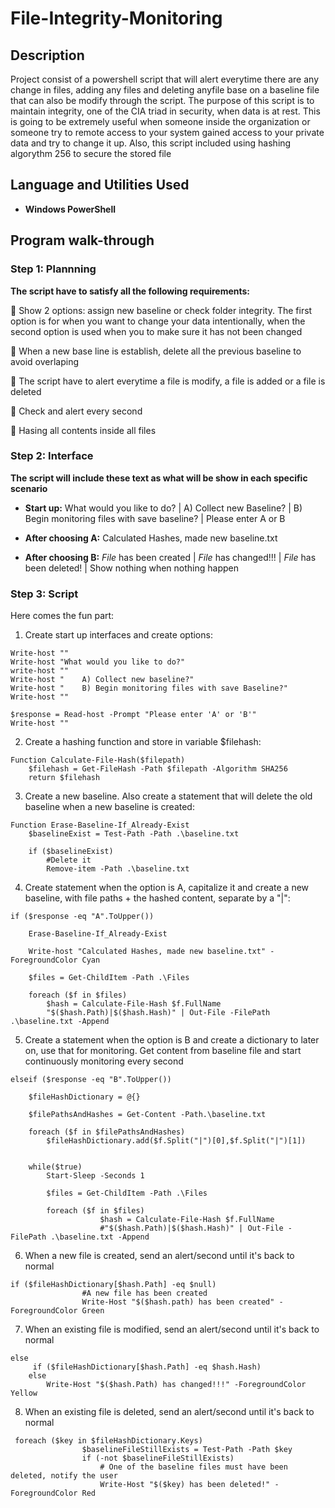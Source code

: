 <h1> File-Integrity-Monitoring </h1>  

<h2>Description</h2>
Project consist of a powershell script that will alert everytime there are any change in files, adding any files and deleting anyfile base on a baseline file that can also be modify through the script. The purpose of this script is to maintain integrity, one of the CIA triad in security, when data is at rest. This is going to be extremely useful when someone inside the organization or someone try to remote access to your system gained access to your private data and try to change it up. Also, this script included using hashing algorythm 256 to secure the stored file

<h2>Language and Utilities Used</h2>

- <b>Windows PowerShell</b>

<h2>Program walk-through</h2>

<h3>Step 1: Plannning</h3>
<b>The script have to satisfy all the following requirements:</b> <br/>

🔲 Show 2 options: assign new baseline or check folder integrity. The first option is for when you want to change your data intentionally, when the second option is used when you to make sure it has not been changed <br/>

🔲 When a new base line is establish, delete all the previous baseline to avoid overlaping <br/>

🔲 The script have to alert everytime a file is modify, a file is added or a file is deleted <br/>

🔲 Check and alert every second  <br/>

🔲 Hasing all contents inside all files <br/>

<h3>Step 2: Interface</h3>
<b>The script will include these text as what will be show in each specific scenario</b> <br>

- <b>Start up:</b> What would you like to do? | A) Collect new Baseline? | B) Begin monitoring files with save baseline? | Please enter A or B <br>

- <b>After choosing A:</b> Calculated Hashes, made new baseline.txt <br>

- <b>After choosing B:</b> *File*  has been created | *File* has changed!!! | *File* has been deleted! | Show nothing when nothing happen

<h3>Step 3: Script</h3>

Here comes the fun part: <br>

1) Create start up interfaces and create options:
```objc
Write-host ""
Write-host "What would you like to do?"
write-host ""
Write-host "    A) Collect new baseline?"
Write-host "    B) Begin monitoring files with save Baseline?"
Write-host ""

$response = Read-host -Prompt "Please enter 'A' or 'B'"
Write-host ""
```
2) Create a hashing function and store in variable $filehash:
```objc
Function Calculate-File-Hash($filepath) 
    $filehash = Get-FileHash -Path $filepath -Algorithm SHA256
    return $filehash
```
3) Create a new baseline. Also create a statement that will delete the old baseline when a new baseline is created:
```objc
Function Erase-Baseline-If_Already-Exist 
    $baselineExist = Test-Path -Path .\baseline.txt

    if ($baselineExist)
        #Delete it
        Remove-item -Path .\baseline.txt

```
4) Create statement when the option is A, capitalize it and create a new baseline, with file paths + the hashed content, separate by a "|":
```objc
if ($response -eq "A".ToUpper()) 
    
    Erase-Baseline-If_Already-Exist   
   
    Write-host "Calculated Hashes, made new baseline.txt" -ForegroundColor Cyan
    
    $files = Get-ChildItem -Path .\Files
    
    foreach ($f in $files) 
        $hash = Calculate-File-Hash $f.FullName
        "$($hash.Path)|$($hash.Hash)" | Out-File -FilePath .\baseline.txt -Append
```
5) Create a statement when the option is B and create a dictionary to later on, use that for monitoring. Get content from baseline file and start continuously monitoring every second
```objc
elseif ($response -eq "B".ToUpper()) 
    
    $fileHashDictionary = @{}

    $filePathsAndHashes = Get-Content -Path.\baseline.txt

    foreach ($f in $filePathsAndHashes) 
        $fileHashDictionary.add($f.Split("|")[0],$f.Split("|")[1])
    

    while($true) 
        Start-Sleep -Seconds 1

        $files = Get-ChildItem -Path .\Files

        foreach ($f in $files) 
                    $hash = Calculate-File-Hash $f.FullName
                    #"$($hash.Path)|$($hash.Hash)" | Out-File -FilePath .\baseline.txt -Append
```
6) When a new file is created, send an alert/second until it's back to normal
```objc
if ($fileHashDictionary[$hash.Path] -eq $null) 
                #A new file has been created
                Write-Host "$($hash.path) has been created" -ForegroundColor Green
```
7) When an existing file is modified, send an alert/second until it's back to normal
```objc
else 
     if ($fileHashDictionary[$hash.Path] -eq $hash.Hash)              
    else 
        Write-Host "$($hash.Path) has changed!!!" -ForegroundColor Yellow
```
8) When an existing file is deleted, send an alert/second until it's back to normal
```objc
 foreach ($key in $fileHashDictionary.Keys) 
                $baselineFileStillExists = Test-Path -Path $key
                if (-not $baselineFileStillExists)
                    # One of the baseline files must have been deleted, notify the user
                    Write-Host "$($key) has been deleted!" -ForegroundColor Red
```
